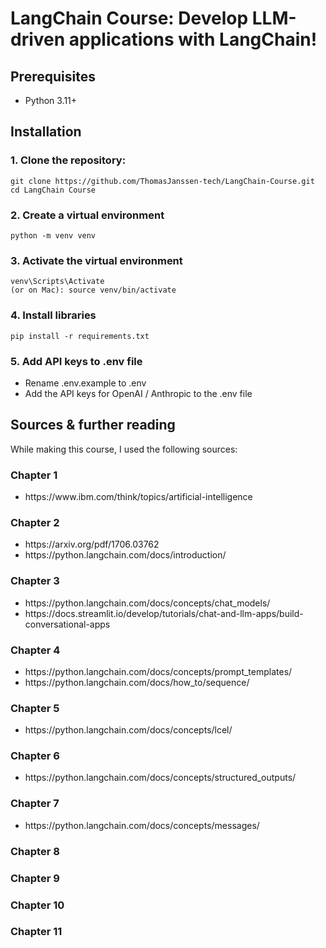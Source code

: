 <h1>LangChain Course: Develop LLM-driven applications with LangChain!</h1>

<h2>Prerequisites</h2>
<ul>
  <li>Python 3.11+</li>
</ul>

<h2>Installation</h2>
<h3>1. Clone the repository:</h3>

```
git clone https://github.com/ThomasJanssen-tech/LangChain-Course.git
cd LangChain Course
```

<h3>2. Create a virtual environment</h3>

```
python -m venv venv
```

<h3>3. Activate the virtual environment</h3>

```
venv\Scripts\Activate
(or on Mac): source venv/bin/activate
```

<h3>4. Install libraries</h3>

```
pip install -r requirements.txt
```

<h3>5. Add API keys to .env file</h3>

- Rename .env.example to .env
- Add the API keys for OpenAI / Anthropic to the .env file

<h2>Sources & further reading</h2>

While making this course, I used the following sources:

<h3>Chapter 1</h3>

<ul>
<li>https://www.ibm.com/think/topics/artificial-intelligence</li>
</ul>

<h3>Chapter 2</h3>

<ul>
<li>https://arxiv.org/pdf/1706.03762</li>
<li>https://python.langchain.com/docs/introduction/</li>
</ul>

<h3>Chapter 3</h3>

<ul>
<li>https://python.langchain.com/docs/concepts/chat_models/</li>
<li>https://docs.streamlit.io/develop/tutorials/chat-and-llm-apps/build-conversational-apps</li>
</ul>

<h3>Chapter 4</h3>

<ul>
<li>https://python.langchain.com/docs/concepts/prompt_templates/</li>
<li>https://python.langchain.com/docs/how_to/sequence/</li>
</ul>

<h3>Chapter 5</h3>

<ul>
<li>https://python.langchain.com/docs/concepts/lcel/</li>

</ul>

<h3>Chapter 6</h3>

<ul>
<li>https://python.langchain.com/docs/concepts/structured_outputs/</li>

</ul>

<h3>Chapter 7</h3>

<ul>
<li>https://python.langchain.com/docs/concepts/messages/</li>
</ul>

<h3>Chapter 8</h3>

<h3>Chapter 9</h3>

<h3>Chapter 10</h3>

<h3>Chapter 11</h3>
